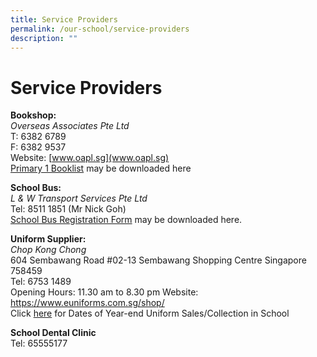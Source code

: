 ```yaml
---
title: Service Providers
permalink: /our-school/service-providers
description: ""
---
```

# Service Providers

**Bookshop:**<br>
*Overseas Associates Pte Ltd*<br>
T: 6382 6789<br>
F: 6382 9537    
Website: [www.oapl.sg](www.oapl.sg) <br>
[Primary 1 Booklist](/files/P1%20Booklists%20for%202022_CPS.pdf) may be downloaded here

**School Bus:** <br>
*L & W Transport Services Pte Ltd*<br>
Tel: 8511 1851 (Mr Nick Goh)<br>
[School Bus Registration Form](/files/Bus%20Registration%20Form%20for%202022%20Updated.pdf) may be downloaded here.

**Uniform Supplier:** <br>
*Chop Kong Chong*<br>
604 Sembawang Road #02-13
Sembawang Shopping Centre
Singapore 758459<Br>
Tel: 6753 1489<br>
Opening Hours: 11.30 am to 8.30 pm
Website: https://www.euniforms.com.sg/shop/<br>
Click [here](/files/school%20uniform.pdf)  for Dates of Year-end Uniform Sales/Collection in School

**School Dental Clinic**<br>
Tel: 65555177